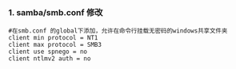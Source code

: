 ### 1. samba/smb.conf 修改
```
#在smb.conf 的global下添加，允许在命令行挂载无密码的windows共享文件夹
client min protocol = NT1
client max protocol = SMB3
client use spnego = no
client ntlmv2 auth = no
```
